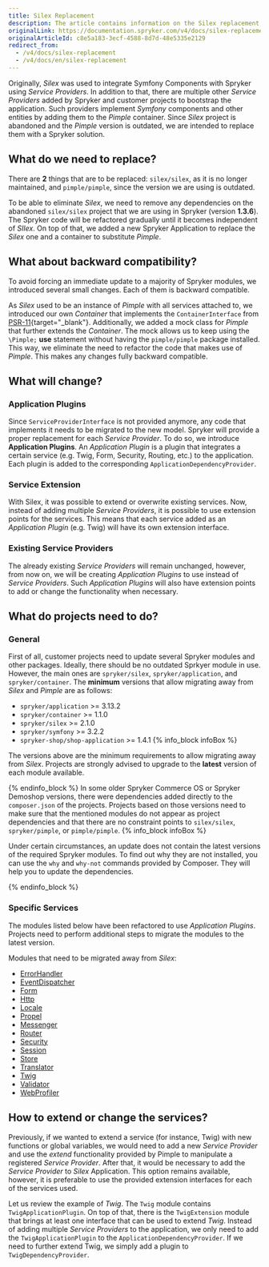 ```yaml
---
title: Silex Replacement
description: The article contains information on the Silex replacement, backward compatibility, steps to be taken, changes in the old procedure and the new procedure.
originalLink: https://documentation.spryker.com/v4/docs/silex-replacement
originalArticleId: c8e5a183-3ecf-4588-8d7d-48e5335e2129
redirect_from:
  - /v4/docs/silex-replacement
  - /v4/docs/en/silex-replacement
---
```


Originally, _Silex_ was used to integrate Symfony Components with Spryker using _Service Providers_. In addition to that, there are multiple other _Service Providers_ added by Spryker and customer projects to bootstrap the application. Such providers implement _Symfony_ components and other entities by adding them to the _Pimple_ container. Since _Silex_ project is abandoned and the _Pimple_ version is outdated, we are intended to replace them with a Spryker solution.

## What do we need to replace?
There are **2** things that are to be replaced: `silex/silex`, as it is no longer maintained, and `pimple/pimple`, since the version we are using is outdated.

To be able to eliminate _Silex_, we need to remove any dependencies on the abandoned `silex/silex` project that we are using in Spryker (version **1.3.6**). The Spryker code will be refactored gradually until it becomes independent of _SIlex_. On top of that, we added a new Spryker Application to replace the _Silex_ one and a container to substitute _Pimple_.

## What about backward compatibility?
To avoid forcing an immediate update to a majority of Spryker modules, we introduced several small changes. Each of them is backward compatible.

As _Silex_ used to be an instance of _Pimple_ with all services attached to, we introduced our own _Container_ that implements the `ContainerInterface` from [PSR-11](https://www.php-fig.org/psr/psr-11/){target="_blank"}. Additionally, we added a mock class for _Pimple_ that further extends the _Container_. The mock allows us to keep using the `\Pimple;` **use** statement without having the `pimple/pimple` package installed. This way, we eliminate the need to refactor the code that makes use of _Pimple_. This makes any changes fully backward compatible.

## What will change?
### Application Plugins

Since `ServiceProviderInterface` is not provided anymore, any code that implements it needs to be migrated to the new model. Spryker will provide a proper replacement for each _Service Provider_. To do so, we introduce **Application Plugins**. An _Application Plugin_ is a plugin that integrates a certain service (e.g. Twig, Form, Security, Routing, etc.) to the application. Each plugin is added to the corresponding `ApplicationDependencyProvider`.

### Service Extension

With Silex, it was possible to extend or overwrite existing services. Now, instead of adding multiple _Service Providers_, it is possible to use extension points for the services. This means that each service added as an _Application Plugin_ (e.g. Twig) will have its own extension interface.

### Existing Service Providers

The already existing _Service Providers_ will remain unchanged, however, from now on, we will be creating _Application Plugins_ to use instead of _Service Providers_. Such _Application Plugins_ will also have extension points to add or change the functionality when necessary.

## What do projects need to do?
### General
First of all, customer projects need to update several Spryker modules and other packages. Ideally, there should be no outdated Sprkyer module in use. However, the main ones are `spryker/silex`, `spryker/application`, and `spryker/container`. The **minimum** versions that allow migrating away from _Silex_ and _Pimple_ are as follows:
*   `spryker/application` >= 3.13.2
*   `spryker/container` >= 1.1.0
*   `spryker/silex` >= 2.1.0
*   `spryker/symfony` >= 3.2.2
*   `spryker-shop/shop-application` >= 1.4.1
{% info_block infoBox %}

The versions above are the minimum requirements to allow migrating away from _Silex_. Projects are strongly advised to upgrade to the **latest** version of each module available.

{% endinfo_block %}
In some older Spryker Commerce OS or Spryker Demoshop versions, there were dependencies added directly to the `composer.json` of the projects. Projects based on those versions need to make sure that the mentioned modules do not appear as project dependencies and that there are no constraint points to `silex/silex`, `spryker/pimple`, or `pimple/pimple`.
{% info_block infoBox %}

Under certain circumstances, an update does not contain the latest versions of the required Spryker modules. To find out why they are not installed, you can use the `why` and `why-not` commands provided by Composer. They will help you to update the dependencies.

{% endinfo_block %}
### Specific Services
The modules listed below have been refactored to use _Application Plugins_. Projects need to perform additional steps to migrate the modules to the latest version.

Modules that need to be migrated away from _Silex_:
*   [ErrorHandler](/docs/scos/dev/migration-and-integration/202001.0/migration-concepts/silex-replacement/silex-migration-guides/migration-guide-errorhandler.html)
*   [EventDispatcher](/docs/scos/dev/migration-and-integration/202001.0/migration-concepts/silex-replacement/silex-migration-guides/migration-guide-eventdispatcher.html)
*   [Form](/docs/scos/dev/migration-and-integration/202001.0/migration-concepts/silex-replacement/silex-migration-guides/migration-guide-form.html)
*   [Http](/docs/scos/dev/migration-and-integration/202001.0/migration-concepts/silex-replacement/silex-migration-guides/migration-guide-http.html)
*   [Locale](/docs/scos/dev/migration-and-integration/202001.0/migration-concepts/silex-replacement/silex-migration-guides/migration-guide-locale.html)
*   [Propel](/docs/scos/dev/migration-and-integration/202001.0/migration-concepts/silex-replacement/silex-migration-guides/migration-guide-propel.html)
*   [Messenger](/docs/scos/dev/migration-and-integration/202001.0/migration-concepts/silex-replacement/silex-migration-guides/migration-guide-messenger.html)
*   [Router](/docs/scos/dev/migration-and-integration/202001.0/migration-concepts/silex-replacement/silex-migration-guides/migration-guide-router.html)
*   [Security](/docs/scos/dev/migration-and-integration/202001.0/migration-concepts/silex-replacement/silex-migration-guides/migration-guide-security.html)
*   [Session](/docs/scos/dev/migration-and-integration/202001.0/migration-concepts/silex-replacement/silex-migration-guides/migration-guide-session.html)
*   [Store](/docs/scos/dev/migration-and-integration/202001.0/migration-concepts/silex-replacement/silex-migration-guides/migration-guide-store.html)
*   [Translator](/docs/scos/dev/migration-and-integration/202001.0/migration-concepts/silex-replacement/silex-migration-guides/migration-guide-translator.html)
*   [Twig](/docs/scos/dev/migration-and-integration/202001.0/migration-concepts/silex-replacement/silex-migration-guides/migration-guide-twig.html)
*   [Validator](/docs/scos/dev/migration-and-integration/202001.0/migration-concepts/silex-replacement/silex-migration-guides/migration-guide-validator.html)
*   [WebProfiler](/docs/scos/dev/migration-and-integration/202001.0/migration-concepts/silex-replacement/silex-migration-guides/migration-guide-webprofiler.html)
    
## How to extend or change the services?
Previously, if we wanted to extend a service (for instance, Twig) with new functions or global variables, we would need to add a new _Service Provider_ and use the _extend_ functionality provided by Pimple to manipulate a registered _Service Provider_. After that, it would be necessary to add the _Service Provider_ to _Silex_ Application. This option remains available, however, it is preferable to use the provided extension interfaces for each of the services used.

Let us review the example of _Twig_. The `Twig` module contains `TwigApplicationPlugin`. On top of that, there is the `TwigExtension` module that brings at least one interface that can be used to extend _Twig_. Instead of adding multiple _Service Providers_ to the application, we only need to add the `TwigApplicationPlugin` to the `ApplicationDependencyProvider`. If we need to further extend Twig, we simply add a plugin to `TwigDependencyProvider`.
